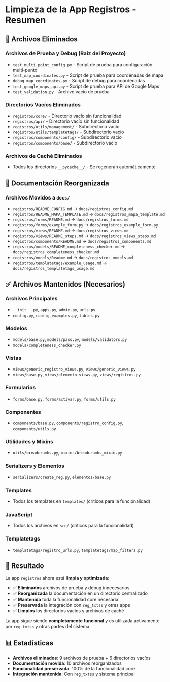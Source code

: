 # Limpieza de la App Registros - Resumen

## 🧹 **Archivos Eliminados**

### **Archivos de Prueba y Debug (Raíz del Proyecto)**
- `test_multi_point_config.py` - Script de prueba para configuración multi-punto
- `test_map_coordinates.py` - Script de prueba para coordenadas de mapa
- `debug_map_coordinates.py` - Script de debug para coordenadas
- `test_google_maps_api.py` - Script de prueba para API de Google Maps
- `test_validation.py` - Archivo vacío de prueba

### **Directorios Vacíos Eliminados**
- `registros/core/` - Directorio vacío sin funcionalidad
- `registros/api/` - Directorio vacío sin funcionalidad
- `registros/utils/management/` - Subdirectorio vacío
- `registros/utils/templatetags/` - Subdirectorio vacío
- `registros/components/config/` - Subdirectorio vacío
- `registros/components/base/` - Subdirectorio vacío

### **Archivos de Caché Eliminados**
- Todos los directorios `__pycache__/` - Se regeneran automáticamente

## 📁 **Documentación Reorganizada**

### **Archivos Movidos a `docs/`**
- `registros/README_CONFIG.md` → `docs/registros_config.md`
- `registros/README_MAPA_TEMPLATE.md` → `docs/registros_mapa_template.md`
- `registros/forms/README.md` → `docs/registros_forms.md`
- `registros/forms/example_form.py` → `docs/registros_example_form.py`
- `registros/views/README.md` → `docs/registros_views.md`
- `registros/views/README_steps.md` → `docs/registros_views_steps.md`
- `registros/components/README.md` → `docs/registros_components.md`
- `registros/models/README_completeness_checker.md` → `docs/registros_completeness_checker.md`
- `registros/models/Readme.md` → `docs/registros_models.md`
- `registros/templatetags/example_usage.md` → `docs/registros_templatetags_usage.md`

## ✅ **Archivos Mantenidos (Necesarios)**

### **Archivos Principales**
- `__init__.py`, `apps.py`, `admin.py`, `urls.py`
- `config.py`, `config_examples.py`, `tables.py`

### **Modelos**
- `models/base.py`, `models/paso.py`, `models/validators.py`
- `models/completeness_checker.py`

### **Vistas**
- `views/generic_registro_views.py`, `views/generic_views.py`
- `views/base.py`, `views/elemento_views.py`, `views/registros.py`

### **Formularios**
- `forms/base.py`, `forms/activar.py`, `forms/utils.py`

### **Componentes**
- `components/base.py`, `components/registro_config.py`, `components/utils.py`

### **Utilidades y Mixins**
- `utils/breadcrumbs.py`, `mixins/breadcrumbs_mixin.py`

### **Serializers y Elementos**
- `serializers/create_reg.py`, `elementos/base.py`

### **Templates**
- Todos los templates en `templates/` (críticos para la funcionalidad)

### **JavaScript**
- Todos los archivos en `src/` (críticos para la funcionalidad)

### **Templatetags**
- `templatetags/registro_urls.py`, `templatetags/map_filters.py`

## 🎯 **Resultado**

La app `registros` ahora está **limpia y optimizada**:

- ✅ **Eliminados** archivos de prueba y debug innecesarios
- ✅ **Reorganizada** la documentación en un directorio centralizado
- ✅ **Mantenida** toda la funcionalidad core necesaria
- ✅ **Preservada** la integración con `reg_txtss` y otras apps
- ✅ **Limpios** los directorios vacíos y archivos de caché

La app sigue siendo **completamente funcional** y es utilizada activamente por `reg_txtss` y otras partes del sistema.

## 📊 **Estadísticas**

- **Archivos eliminados**: 9 archivos de prueba + 6 directorios vacíos
- **Documentación movida**: 10 archivos reorganizados
- **Funcionalidad preservada**: 100% de la funcionalidad core
- **Integración mantenida**: Con `reg_txtss` y sistema principal 